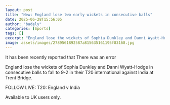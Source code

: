 ```yaml
---
layout: post
title: "New: England lose two early wickets in consecutive balls"
date: 2025-06-28T15:56:05
author: "badely"
categories: [Sports]
tags: []
excerpt: "England lose the wickets of Sophia Dunkley and Danni Wyatt-Hodge in consecutive balls to fall to 9-2 in their T20 international against India at Trent"
image: assets/images/2789561892587a815635161195f83168.jpg
---
```


It has been recently reported that There was an error

England lose the wickets of Sophia Dunkley and Danni Wyatt-Hodge in consecutive balls to fall to 9-2 in their T20 international against India at Trent Bridge.

FOLLOW LIVE: T20: England v India

Available to UK users only.

